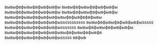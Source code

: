 вывыфвфывыфвфывфывфы
вывыфвфывыфвфывфывфы
вывыфвфывыфвфывфывфы
вывыфвфывыфвфывфывфы
вывыфвфывыфвфывфывфывыфвфывфвфвфывы
вывыфвфывыфвфывфывфыsssssssssss
вывыфвфывыфвфывфывфыsssss
вывыфвфывыфвфывфывфыsssssss
вывыфвфывыфвфывфывфы
вывыфвфывыфвфывфывфывыфвфывыфвфывфв
вывыфвфывыфвфывфывфыsssss
ввфыв
